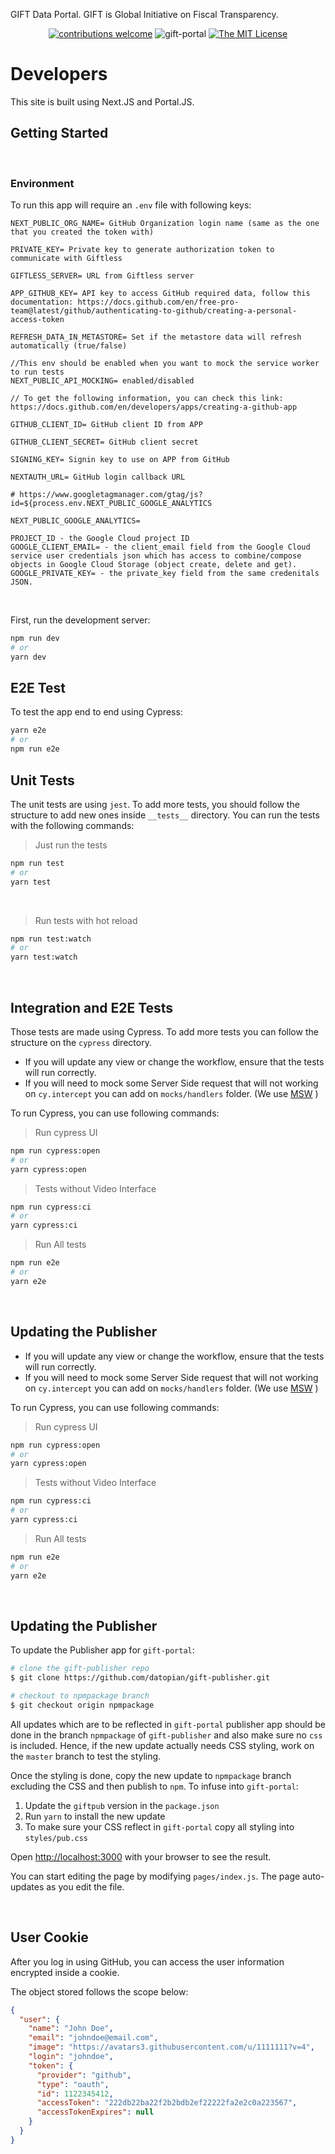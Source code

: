 GIFT Data Portal. GIFT is Global Initiative on Fiscal Transparency.

<div align="center">

[![contributions welcome](https://img.shields.io/badge/contributions-welcome-brightgreen.svg?style=flat)](https://github.com/datopian/gift-portal/issues)
![gift-portal](https://github.com/datopian/gift-portal/workflows/gift-portal/badge.svg)
[![The MIT License](https://img.shields.io/badge/license-MIT-blue.svg?style=flat-square)](http://opensource.org/licenses/MIT)

</div>

# Developers

This site is built using Next.JS and Portal.JS.

## Getting Started

<br/>

### Environment

To run this app will require an `.env` file with following keys:

```
NEXT_PUBLIC_ORG_NAME= GitHub Organization login name (same as the one that you created the token with)

PRIVATE_KEY= Private key to generate authorization token to communicate with Giftless

GIFTLESS_SERVER= URL from Giftless server

APP_GITHUB_KEY= API key to access GitHub required data, follow this documentation: https://docs.github.com/en/free-pro-team@latest/github/authenticating-to-github/creating-a-personal-access-token

REFRESH_DATA_IN_METASTORE= Set if the metastore data will refresh automatically (true/false)

//This env should be enabled when you want to mock the service worker to run tests
NEXT_PUBLIC_API_MOCKING= enabled/disabled

// To get the following information, you can check this link: https://docs.github.com/en/developers/apps/creating-a-github-app

GITHUB_CLIENT_ID= GitHub client ID from APP

GITHUB_CLIENT_SECRET= GitHub client secret

SIGNING_KEY= Signin key to use on APP from GitHub

NEXTAUTH_URL= GitHub login callback URL

# https://www.googletagmanager.com/gtag/js?id=${process.env.NEXT_PUBLIC_GOOGLE_ANALYTICS

NEXT_PUBLIC_GOOGLE_ANALYTICS=

PROJECT_ID - the Google Cloud project ID
GOOGLE_CLIENT_EMAIL= - the client_email field from the Google Cloud service user credentials json which has access to combine/compose objects in Google Cloud Storage (object create, delete and get).
GOOGLE_PRIVATE_KEY= - the private_key field from the same credenitals JSON.
```
<br />

First, run the development server:

```bash
npm run dev
# or
yarn dev
```

## E2E Test

To test the app end to end using Cypress:

```bash
yarn e2e
# or
npm run e2e
```

## Unit Tests

The unit tests are using `jest`. To add more tests, you should follow the structure to add new ones inside `__tests__` directory.
You can run the tests with the following commands:
<br />

> Just run the tests

```bash
npm run test
# or
yarn test
```

<br />

> Run tests with hot reload

```bash
npm run test:watch
# or
yarn test:watch
```

<br />

## Integration and E2E Tests

Those tests are made using Cypress.
To add more tests you can follow the structure on the `cypress` directory.

- If you will update any view or change the workflow, ensure that the tests will run correctly.
- If you will need to mock some Server Side request that will not working on `cy.intercept` you can add on `mocks/handlers` folder. (We use [MSW](https://mswjs.io/) )

To run Cypress, you can use following commands:

> Run cypress UI

```bash
npm run cypress:open
# or
yarn cypress:open
```

> Tests without Video Interface

```bash
npm run cypress:ci
# or
yarn cypress:ci
```

> Run All tests

```bash
npm run e2e
# or
yarn e2e
```

<br />

## Updating the Publisher

- If you will update any view or change the workflow, ensure that the tests will run correctly.
- If you will need to mock some Server Side request that will not working on `cy.intercept` you can add on `mocks/handlers` folder. (We use [MSW](https://mswjs.io/) )

To run Cypress, you can use following commands:

> Run cypress UI

```bash
npm run cypress:open
# or
yarn cypress:open
```

> Tests without Video Interface

```bash
npm run cypress:ci
# or
yarn cypress:ci
```

> Run All tests

```bash
npm run e2e
# or
yarn e2e
```

<br />

## Updating the Publisher

To update the Publisher app for `gift-portal`:

```bash
# clone the gift-publisher repo
$ git clone https://github.com/datopian/gift-publisher.git

# checkout to npmpackage branch
$ git checkout origin npmpackage
```

All updates which are to be reflected in `gift-portal` publisher app should be done in the branch `npmpackage` of `gift-publisher` and also make sure no `css` is included. Hence, if the new update actually needs CSS styling, work on the `master` branch to test the styling.

Once the styling is done, copy the new update to `npmpackage` branch excluding the CSS and then publish to `npm`. To infuse into `gift-portal`:

1. Update the `giftpub` version in the `package.json`
2. Run `yarn` to install the new update
3. To make sure your CSS reflect in `gift-portal` copy all styling into `styles/pub.css`

Open [http://localhost:3000](http://localhost:3000) with your browser to see the result.

You can start editing the page by modifying `pages/index.js`. The page auto-updates as you edit the file.

<br />

## User Cookie

After you log in using GitHub, you can access the user information encrypted inside a cookie.

The object stored follows the scope below:

```json
{
  "user": {
    "name": "John Doe",
    "email": "johndoe@email.com",
    "image": "https://avatars3.githubusercontent.com/u/1111111?v=4",
    "login": "johndoe",
    "token": {
      "provider": "github",
      "type": "oauth",
      "id": 1122345412,
      "accessToken": "222db22ba22f2b2bdb2ef22222fa2e2c0a223567",
      "accessTokenExpires": null
    }
  }
}
```
